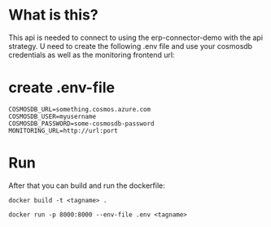 # What is this?
This api is needed to connect to using the erp-connector-demo with the api strategy.
U need to create the following .env file and use your cosmosdb credentials as well as the monitoring frontend url:
# create .env-file
```
COSMOSDB_URL=something.cosmos.azure.com
COSMOSDB_USER=myusername
COSMOSDB_PASSWORD=some-cosmosdb-password
MONITORING_URL=http://url:port
```
# Run
After that you can build and run the dockerfile:

`docker build -t <tagname> .`

`docker run -p 8000:8000 --env-file .env <tagname>`
